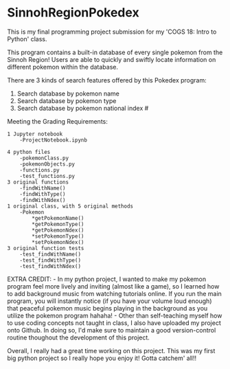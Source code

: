 # SinnohRegionPokedex

This is my final programming project submission for my 'COGS 18: Intro to Python' class. 

This program contains a built-in database of every single pokemon from the Sinnoh Region!
Users are able to quickly and swiftly locate information on different pokemon within the database.


There are 3 kinds of search features offered by this Pokedex program:
  1. Search database by pokemon name
  2. Search database by pokemon type
  3. Search database by pokemon national index #
  
  
Meeting the Grading Requirements:

    1 Jupyter notebook
        -ProjectNotebook.ipynb
        
    4 python files
        -pokemonClass.py
        -pokemonObjects.py
        -functions.py
        -test_functions.py
    3 original functions
        -findWithName()
        -findWithType()
        -findWithNdex()
    1 original class, with 5 original methods
        -Pokemon
            *getPokemonName()
            *getPokemonType()
            *getPokemonNdex()
            *setPokemonType()
            *setPokemonNdex()
    3 original function tests
        -test_findWithName()
        -test_findWithType()
        -test_findWithNdex()


EXTRA CREDIT:
    - In my python project, I wanted to make my pokemon program feel more lively and inviting (almost like a game), so I learned how to add background music from watching tutorials online. If you run the main program, you will instantly notice (if you have your volume loud enough) that peaceful pokemon music begins playing in the background as you utilize the pokemon program hahaha! 
    - Other than self-teaching myself how to use coding concepts not taught in class, I also have uploaded my project onto Github. In doing so, I'd make sure to maintain a good version-control routine thoughout the development of this project.
    
    

Overall, I really had a great time working on this project. This was my first big python project so I really hope you enjoy it! 
Gotta catchem' all!!
 
